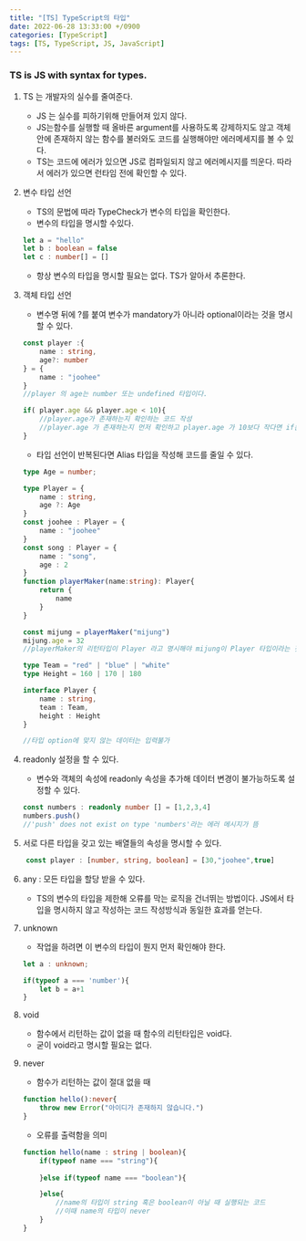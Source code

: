 ```yaml
---
title: "[TS] TypeScript의 타입"
date: 2022-06-28 13:33:00 +/0900
categories: [TypeScript]
tags: [TS, TypeScript, JS, JavaScript]    
---
```


### TS is JS with syntax for types.

1. TS 는 개발자의 실수를 줄여준다.
	-	JS 는 실수를 피하기위해 만들어져 있지 않다.
	-	JS는함수를 실행할 때 올바른 argument를 사용하도록 강제하지도 않고 객체안에 존재하지 않는 함수를 불러와도 코드를 실행해야만 에러메세지를 볼 수 있다.
	- TS는 코드에 에러가 있으면 JS로 컴파일되지 않고 에러메시지를 띄운다. 따라서 에러가 있으면 런타임 전에 확인할 수 있다.

2. 변수 타입 선언
	- TS의 문법에 따라 TypeCheck가 변수의 타입을 확인한다. 
	- 변수의 타입을 명시할 수있다.
	```typescript
	let a = "hello"
	let b : boolean = false
	let c : number[] = []
	```
	- 항상 변수의 타입을 명시할 필요는 없다. TS가 알아서 추론한다.

3. 객체 타입 선언
	- 변수명 뒤에 ?를 붙여 변수가 mandatory가 아니라 optional이라는 것을 명시할 수 있다.
	
	```typescript
	const player :{
		name : string,
		age?: number
	} = {
		name : "joohee"
	}
	//player 의 age는 number 또는 undefined 타입이다.
	
	if( player.age && player.age < 10){ 
		//player.age가 존재하는지 확인하는 코드 작성
		//player.age 가 존재하는지 먼저 확인하고 player.age 가 10보다 작다면 if문을 탄다.
	}
	```
	
	- 타입 선언이 반복된다면 Alias 타입을 작성해 코드를 줄일 수 있다.
	
	```typescript
	type Age = number;

	type Player = {
		name : string,
		age ?: Age 
	}
	const joohee : Player = {
		name : "joohee"
	}
	const song : Player = {
		name : "song",
		age : 2
	}
	function playerMaker(name:string): Player{
		return {
			name
		}
	}

	const mijung = playerMaker("mijung")
	mijung.age = 32
	//playerMaker의 리턴타입이 Player 라고 명시해야 mijung이 Player 타입이라는 것을 알 수 있다. 
	```
	```typescript
	type Team = "red" | "blue" | "white"
	type Height = 160 | 170 | 180
	
	interface Player {
		name : string,
		team : Team,
		height : Height
	}
	
	//타입 option에 맞지 않는 데이터는 입력불가
	```

	
4. readonly 설정을 할 수 있다.
	- 변수와 객체의 속성에 readonly 속성을 추가해 데이터 변경이 불가능하도록 설정할 수 있다.
	```typescript
	const numbers : readonly number [] = [1,2,3,4]
	numbers.push()
	//'push' does not exist on type 'numbers'라는 에러 메시지가 뜸
	```
5. 서로 다른 타입을 갖고 있는 배열들의 속성을 명시할 수 있다.
```typescript
	const player : [number, string, boolean] = [30,"joohee",true]
```
6. any : 모든 타입을 할당 받을 수 있다.
	- TS의 변수의 타입을 제한해 오류를 막는 로직을 건너뛰는 방법이다. JS에서 타입을 명시하지 않고 작성하는 코드 작성방식과 동일한 효과를 얻는다.

7. unknown 
	-  작업을 하려면 이 변수의 타입이 뭔지 먼저 확인해야 한다.
	
	```typescript
	let a : unknown;

	if(typeof a === 'number'){
		let b = a+1
	}
	```

8. void
	- 함수에서 리턴하는 값이 없을 때 함수의 리턴타입은 void다.
	- 굳이 void라고 명시할 필요는 없다.  

9. never
	- 함수가 리턴하는 값이 절대 없을 때  
	
	```typescript
	function hello():never{
		throw new Error("아이디가 존재하지 않습니다.")
	}
	```
	- 오류를 출력함을 의미 
	
	```typescript
	function hello(name : string | boolean){
		if(typeof name === "string"){
			
		}else if(typeof name === "boolean"){

		}else{
			//name의 타입이 string 혹은 boolean이 아닐 때 실행되는 코드
			//이때 name의 타입이 never 
		}
	}

	```